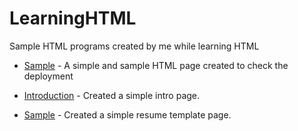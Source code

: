 # LearningHTML

Sample HTML programs created by me while learning HTML

* [Sample](https://divyatejaswinis.github.io/Learning-HTML/sample/index.html) - A simple and sample HTML page created to check the deployment

* [Introduction](https://divyatejaswinis.github.io/Learning-HTML/Introduction/index.html) - Created a simple intro page.

* [Sample](https://divyatejaswinis.github.io/Learning-HTML/sample/Resumetemp.html) - Created a simple resume template page.
